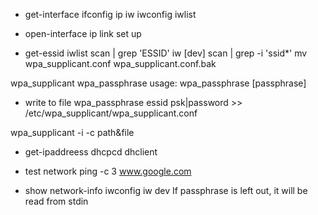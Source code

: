  + get-interface
 ifconfig ip iw iwconfig iwlist

 + open-interface
 ip link set <interface> up
   
 + get-essid
 iwlist <interface> scan | grep 'ESSID'
iw [dev] <interface> scan | grep -i 'ssid*'
 mv wpa_supplicant.conf wpa_supplicant.conf.bak

wpa_supplicant
wpa_passphrase
usage: wpa_passphrase <ssid> [passphrase]


 + write to file
  wpa_passphrase essid psk|password >> /etc/wpa_supplicant/wpa_supplicant.conf

  wpa_supplicant -i <interface> -c path&file 

 + get-ipaddreess
dhcpcd <interface> 
dhclient <interface>

 + test network
 ping -c 3 www.google.com

 + show network-info
iwconfig <interface> 
iw dev <interface> 
 If passphrase is left out, it will be read from stdin

